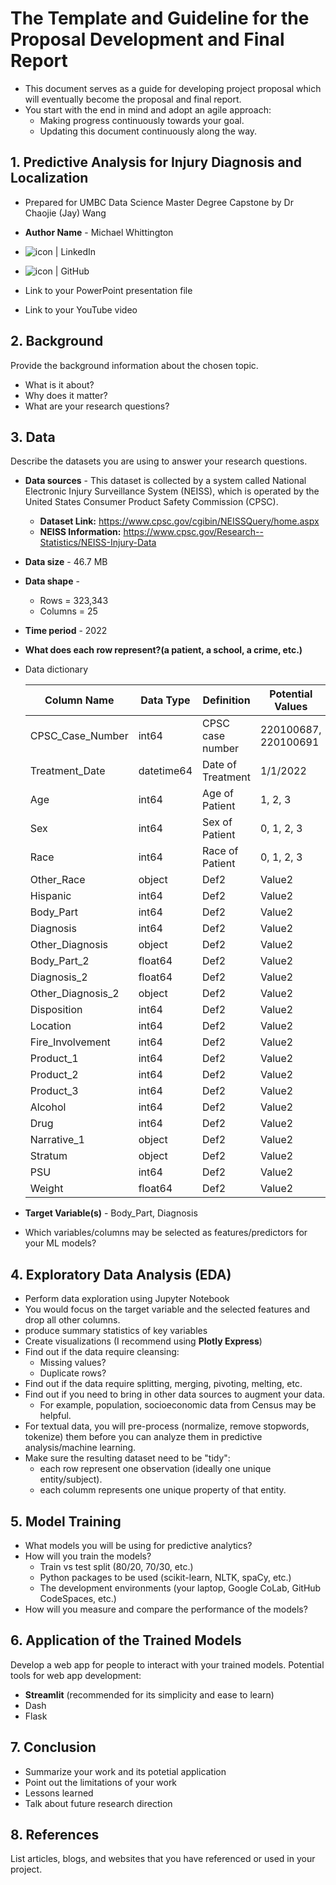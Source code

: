 # The Template and Guideline for the Proposal Development and Final Report

- This document serves as a guide for developing project proposal which will eventually become the proposal and final report.
- You start with the end in mind and adopt an agile approach:
  - Making progress continuously towards your goal.
  - Updating this document continuously along the way.
 
## 1. Predictive Analysis for Injury Diagnosis and Localization

- Prepared for UMBC Data Science Master Degree Capstone by Dr Chaojie (Jay) Wang
- **Author Name** - Michael Whittington
- <a href="https://github.com/Michael-Whittington"><img align="left" src="https://img.shields.io/badge/-GitHub-CD5C5C?logo=github&style=flat" alt="icon | LinkedIn"/></a> 
  
- <a href="https://www.linkedin.com/in/michael-whittington-6a099137/"><img align="left" src="https://img.shields.io/badge/-LinkedIn-1E90FF?logo=linkedin&style=flat" alt="icon | GitHub"/></a>  
- Link to your PowerPoint presentation file
- Link to your YouTube video 
    
## 2. Background

Provide the background information about the chosen topic. 

- What is it about? 
- Why does it matter? 
- What are your research questions?

## 3. Data 

Describe the datasets you are using to answer your research questions.

- **Data sources** - This dataset is collected by a system called National Electronic Injury Surveillance System (NEISS), which is operated by the United States Consumer Product Safety Commission (CPSC).
  - **Dataset Link:** https://www.cpsc.gov/cgibin/NEISSQuery/home.aspx
  - **NEISS Information:** https://www.cpsc.gov/Research--Statistics/NEISS-Injury-Data  
- **Data size** - 46.7 MB
- **Data shape** -
  - Rows = 323,343
  - Columns = 25 
- **Time period** - 2022
- **What does each row represent?(a patient, a school, a crime, etc.)**
- Data dictionary
    
  | Column Name  | Data Type | Definition | Potential Values |
  |--------------|-----------|------------|------------------|
  | CPSC_Case_Number | int64     | CPSC case number       | 220100687, 220100691           |
  | Treatment_Date | datetime64     | Date of Treatment       | 1/1/2022           |
  | Age          | int64       | Age of Patient        | 1, 2, 3              |
  | Sex | int64     | Sex of Patient       | 0, 1, 2, 3           |
  | Race | int64     | Race of Patient       | 0, 1, 2, 3           |
  | Other_Race | object     | Def2       | Value2           |
  | Hispanic | int64     | Def2       | Value2           |
  | Body_Part | int64     | Def2       | Value2           |
  | Diagnosis | int64     | Def2       | Value2           |
  | Other_Diagnosis | object     | Def2       | Value2           |
  | Body_Part_2 | float64     | Def2       | Value2           |
  | Diagnosis_2 | float64     | Def2       | Value2           |
  | Other_Diagnosis_2 | object     | Def2       | Value2           |
  | Disposition | int64     | Def2       | Value2           |
  | Location | int64     | Def2       | Value2           |
  | Fire_Involvement | int64     | Def2       | Value2           |
  | Product_1 | int64     | Def2       | Value2           |
  | Product_2 | int64     | Def2       | Value2           |
  | Product_3 | int64     | Def2       | Value2           |
  | Alcohol | int64     | Def2       | Value2           |
  | Drug | int64     | Def2       | Value2           |
  | Narrative_1 | object     | Def2       | Value2           |
  | Stratum | object     | Def2       | Value2           |
  | PSU | int64     | Def2       | Value2           |
  | Weight | float64     | Def2       | Value2           |


- **Target Variable(s)** - Body_Part, Diagnosis
- Which variables/columns may be selected as features/predictors for your ML models?

## 4. Exploratory Data Analysis (EDA)

- Perform data exploration using Jupyter Notebook
- You would focus on the target variable and the selected features and drop all other columns.
- produce summary statistics of key variables
- Create visualizations (I recommend using **Plotly Express**)
- Find out if the data require cleansing:
  - Missing values?
  - Duplicate rows? 
- Find out if the data require splitting, merging, pivoting, melting, etc.
- Find out if you need to bring in other data sources to augment your data.
  - For example, population, socioeconomic data from Census may be helpful.
- For textual data, you will pre-process (normalize, remove stopwords, tokenize) them before you can analyze them in predictive analysis/machine learning.
- Make sure the resulting dataset need to be "tidy":
  - each row represent one observation (ideally one unique entity/subject).
  - each columm represents one unique property of that entity. 

## 5. Model Training 

- What models you will be using for predictive analytics?
- How will you train the models?
  - Train vs test split (80/20, 70/30, etc.)
  - Python packages to be used (scikit-learn, NLTK, spaCy, etc.)
  - The development environments (your laptop, Google CoLab, GitHub CodeSpaces, etc.)
- How will you measure and compare the performance of the models?

## 6. Application of the Trained Models

Develop a web app for people to interact with your trained models. Potential tools for web app development:

- **Streamlit** (recommended for its simplicity and ease to learn)
- Dash
- Flask

## 7. Conclusion

- Summarize your work and its potetial application
- Point out the limitations of your work
- Lessons learned 
- Talk about future research direction

## 8. References 

List articles, blogs, and websites that you have referenced or used in your project.
